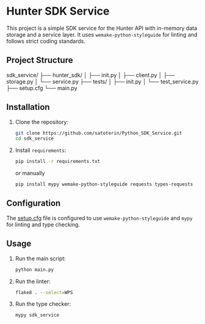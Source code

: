 # Hunter SDK Service

This project is a simple SDK service for the Hunter API with in-memory data storage and a service layer. It uses `wemake-python-styleguide` for linting and follows strict coding standards.

## Project Structure
sdk_service/ ├── hunter_sdk/ │ ├── init.py │ ├── client.py │ ├── storage.py │ └── service.py ├── tests/ │ ├── init.py │ └── test_service.py ├── setup.cfg └── main.py

## Installation

1. Clone the repository:
    ```sh
    git clone https://github.com/satoterin/Python_SDK_Service.git
    cd sdk_service
    ```

2. Install `requirements`:
    ```sh
    pip install -r requirements.txt
    ```
    or manually
    ```sh
    pip install mypy wemake-python-styleguide requests types-requests
    ```

## Configuration

The [setup.cfg](http://_vscodecontentref_/3) file is configured to use `wemake-python-styleguide` and `mypy` for linting and type checking.

## Usage

1. Run the main script:
    ```sh
    python main.py
    ```

2. Run the linter:
    ```sh
    flake8 . --select=WPS
    ```

3. Run the type checker:
    ```sh
    mypy sdk_service
    ```